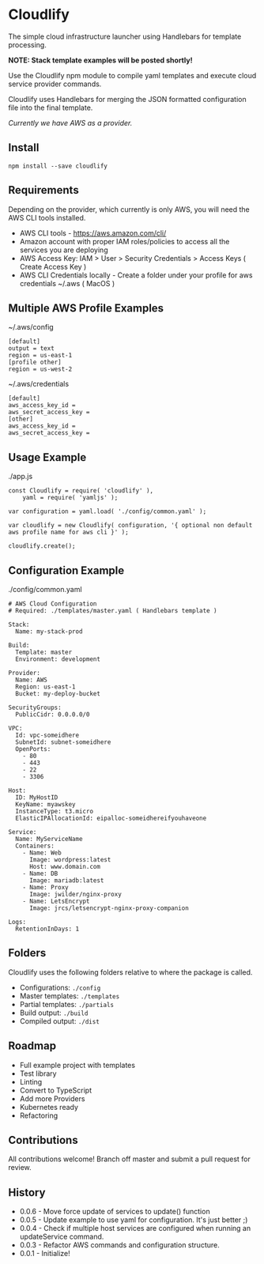 # Cloudlify

The simple cloud infrastructure launcher using Handlebars for template processing.

**NOTE: Stack template examples will be posted shortly!**

Use the Cloudlify npm module to compile yaml templates and execute cloud service provider commands.

Cloudlify uses Handlebars for merging the JSON formatted configuration file into the final template.

*Currently we have AWS as a provider.*

## Install

```
npm install --save cloudlify
```

## Requirements

Depending on the provider, which currently is only AWS, you will need the AWS CLI tools installed.

* AWS CLI tools - https://aws.amazon.com/cli/
* Amazon account with proper IAM roles/policies to access all the services you are deploying
* AWS Access Key: IAM > User > Security Credentials > Access Keys ( Create Access Key )
* AWS CLI Credentials locally - Create a folder under your profile for aws credentials ~/.aws ( MacOS )

## Multiple AWS Profile Examples

~/.aws/config
```
[default]
output = text
region = us-east-1
[profile other]
region = us-west-2
```

~/.aws/credentials
```
[default]
aws_access_key_id = 
aws_secret_access_key = 
[other]
aws_access_key_id = 
aws_secret_access_key = 
```

## Usage Example

./app.js
```
const Cloudlify = require( 'cloudlify' ),
	yaml = require( 'yamljs' );
	
var configuration = yaml.load( './config/common.yaml' );

var cloudlify = new Cloudlify( configuration, '{ optional non default aws profile name for aws cli }' );

cloudlify.create();
```

## Configuration Example
./config/common.yaml
```
# AWS Cloud Configuration
# Required: ./templates/master.yaml ( Handlebars template )

Stack:
  Name: my-stack-prod

Build:
  Template: master
  Environment: development

Provider:
  Name: AWS
  Region: us-east-1
  Bucket: my-deploy-bucket

SecurityGroups:
  PublicCidr: 0.0.0.0/0

VPC:
  Id: vpc-someidhere
  SubnetId: subnet-someidhere
  OpenPorts:
    - 80
    - 443
    - 22
    - 3306

Host:
  ID: MyHostID
  KeyName: myawskey
  InstanceType: t3.micro
  ElasticIPAllocationId: eipalloc-someidhereifyouhaveone

Service:
  Name: MyServiceName
  Containers:
    - Name: Web
      Image: wordpress:latest
      Host: www.domain.com
    - Name: DB
      Image: mariadb:latest
    - Name: Proxy
      Image: jwilder/nginx-proxy
    - Name: LetsEncrypt
      Image: jrcs/letsencrypt-nginx-proxy-companion

Logs:
  RetentionInDays: 1

```

## Folders

Cloudlify uses the following folders relative to where the package is called.

* Configurations: `./config`
* Master templates: `./templates`
* Partial templates: `./partials`
* Build output: `./build`
* Compiled output: `./dist`


## Roadmap

* Full example project with templates
* Test library
* Linting
* Convert to TypeScript
* Add more Providers
* Kubernetes ready
* Refactoring

## Contributions

All contributions welcome! Branch off master and submit a pull request for review.

## History

- 0.0.6 - Move force update of services to update() function
- 0.0.5 - Update example to use yaml for configuration. It's just better ;)
- 0.0.4 - Check if multiple host services are configured when running an updateService command.
- 0.0.3 - Refactor AWS commands and configuration structure.
- 0.0.1 - Initialize!
